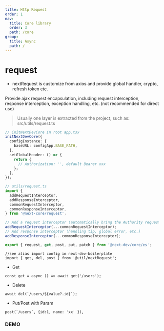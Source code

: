 ```yaml
---
title: Http Request
order: 1
nav:
  title: Core library
  order: 3
  path: /core
group:
  title: Async
  path: /
---
```


# request

- nextRequest is customize from axios and provide global handler, crypto, refresh token etc.

Provide ajax request encapsulation, including request interception, response interception, exception handling, etc. (not recommended for direct use)

> Usually one layer is extracted from the project, such as: src/utils/request.ts

```ts | pure
// initNextDevCore in root app.tsx
initNextDevCore({
  configInstance: {
    baseURL: configApp.BASE_PATH,
  },
  setGlobalHeader: () => {
    return {
      // Authorization: '', default Bearer xxx
    };
  },
});

// utils/request.ts
import {
  addRequestInterceptor,
  addResponseInterceptor,
  commonRequestInterceptor,
  commonResponseInterceptor,
} from '@next-core/request';

// Add a request interceptor (automatically bring the Authority request header)
addRequestInterceptor(...commonRequestInterceptor);
// Add response interceptor (handling tip, global error, etc.)
addResponseInterceptor(...commonResponseInterceptor);

export { request, get, post, put, patch } from '@next-dev/core/es';
```

```tsx |pure
//see alias import config in next-dev-boilerplate
import { get, del, post } from '@util/nextRequest';
```

- Get

```tsx |pure
const get = async () => await get('/users');
```

- Delete

```tsx |pure
await del(`/users/${value?.id}`);
```

- Put/Post with Param

```tsx |pure
post(`/users`, {id:1, name: 'xx' }),

```

### DEMO

<code src="../demos/request.tsx" />
